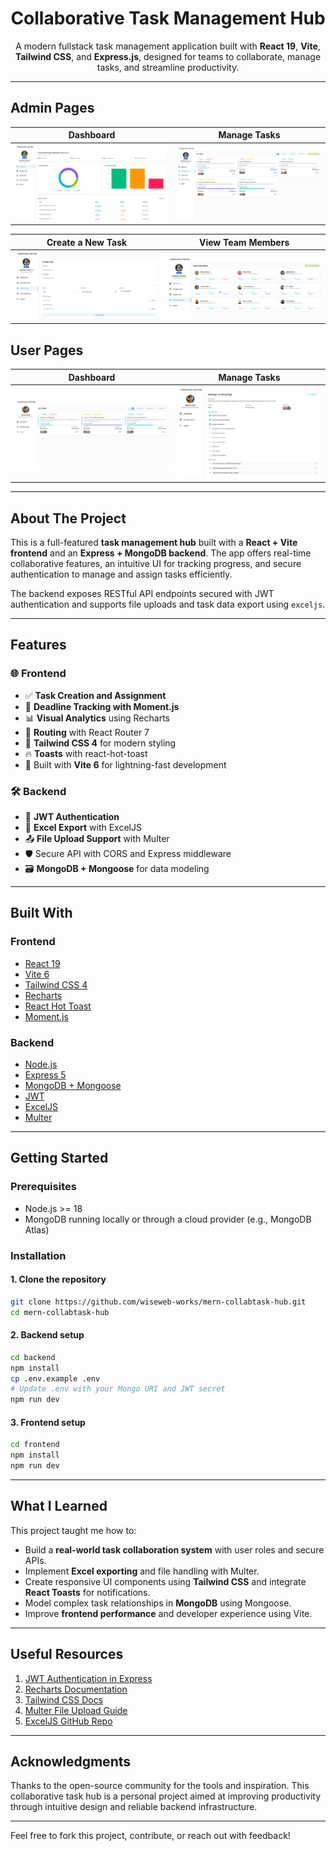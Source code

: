 <h1 align="center">Collaborative Task Management Hub</h1>

<div align="center">

<!-- [Live Demo](https://your-live-demo-link.com)   -->

A modern fullstack task management application built with **React 19**, **Vite**, **Tailwind CSS**, and **Express.js**, designed for teams to collaborate, manage tasks, and streamline productivity.

</div>

---

## Admin Pages

|                 Dashboard                  |                 Manage Tasks                  |
| :----------------------------------------: | :-------------------------------------------: |
| ![](./images/project-preview.png?raw=true) | ![](./images/admin_manage_tasks.png?raw=true) |

|              Create a New Task               |                 View Team Members                 |
| :------------------------------------------: | :-----------------------------------------------: |
| ![](./images/admin_create_task.png?raw=true) | ![](./images/admin_view_teamMembers.png?raw=true) |

## User Pages

|                Dashboard                |                Manage Tasks                 |
| :-------------------------------------: | :-----------------------------------------: |
| ![](./images/user_my_task.png?raw=true) | ![](./images/user_manage_task.png?raw=true) |

---

## About The Project

This is a full-featured **task management hub** built with a **React + Vite frontend** and an **Express + MongoDB backend**. The app offers real-time collaborative features, an intuitive UI for tracking progress, and secure authentication to manage and assign tasks efficiently.

The backend exposes RESTful API endpoints secured with JWT authentication and supports file uploads and task data export using `exceljs`.

---

## Features

### 🌐 Frontend

- ✅ **Task Creation and Assignment**
- 📅 **Deadline Tracking with Moment.js**
- 📊 **Visual Analytics** using Recharts
- 🧭 **Routing** with React Router 7
- 💅 **Tailwind CSS 4** for modern styling
- 🔥 **Toasts** with react-hot-toast
- 🚀 Built with **Vite 6** for lightning-fast development

### 🛠 Backend

- 🔐 **JWT Authentication**
- 🧾 **Excel Export** with ExcelJS
- 📤 **File Upload Support** with Multer
- 🛡️ Secure API with CORS and Express middleware
- 🗃️ **MongoDB + Mongoose** for data modeling

---

## Built With

### Frontend

- [React 19](https://reactjs.org/)
- [Vite 6](https://vitejs.dev/)
- [Tailwind CSS 4](https://tailwindcss.com/)
- [Recharts](https://recharts.org/)
- [React Hot Toast](https://react-hot-toast.com/)
- [Moment.js](https://momentjs.com/)

### Backend

- [Node.js](https://nodejs.org/)
- [Express 5](https://expressjs.com/)
- [MongoDB + Mongoose](https://mongoosejs.com/)
- [JWT](https://jwt.io/)
- [ExcelJS](https://github.com/exceljs/exceljs)
- [Multer](https://github.com/expressjs/multer)

---

## Getting Started

### Prerequisites

- Node.js >= 18
- MongoDB running locally or through a cloud provider (e.g., MongoDB Atlas)

### Installation

#### 1. Clone the repository

```bash
git clone https://github.com/wiseweb-works/mern-collabtask-hub.git
cd mern-collabtask-hub
```

#### 2. Backend setup

```bash
cd backend
npm install
cp .env.example .env
# Update .env with your Mongo URI and JWT secret
npm run dev
```

#### 3. Frontend setup

```bash
cd frontend
npm install
npm run dev
```

---

## What I Learned

This project taught me how to:

- Build a **real-world task collaboration system** with user roles and secure APIs.
- Implement **Excel exporting** and file handling with Multer.
- Create responsive UI components using **Tailwind CSS** and integrate **React Toasts** for notifications.
- Model complex task relationships in **MongoDB** using Mongoose.
- Improve **frontend performance** and developer experience using Vite.

---

## Useful Resources

1. [JWT Authentication in Express](https://www.digitalocean.com/community/tutorials/nodejs-jwt-expressjs)
2. [Recharts Documentation](https://recharts.org/en-US/)
3. [Tailwind CSS Docs](https://tailwindcss.com/docs)
4. [Multer File Upload Guide](https://www.npmjs.com/package/multer)
5. [ExcelJS GitHub Repo](https://github.com/exceljs/exceljs)

---

## Acknowledgments

Thanks to the open-source community for the tools and inspiration. This collaborative task hub is a personal project aimed at improving productivity through intuitive design and reliable backend infrastructure.

---

Feel free to fork this project, contribute, or reach out with feedback!
